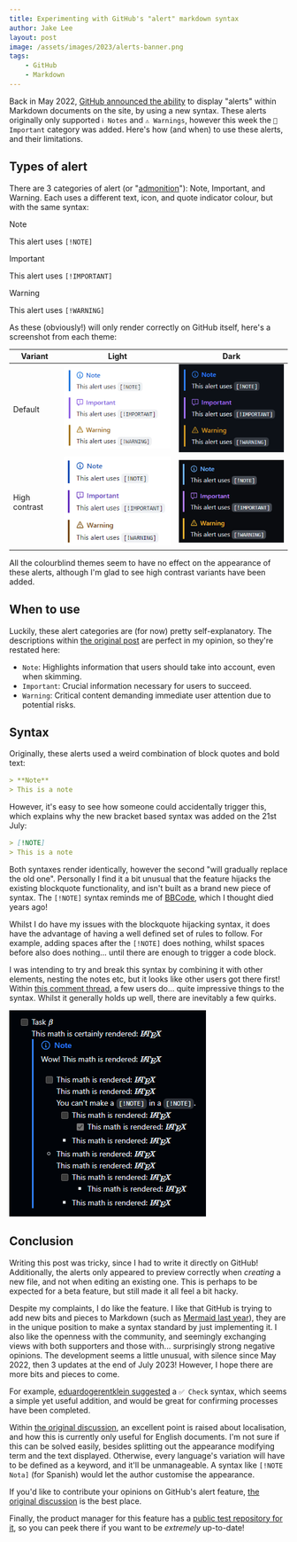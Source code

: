 ```yaml
---
title: Experimenting with GitHub's "alert" markdown syntax
author: Jake Lee
layout: post
image: /assets/images/2023/alerts-banner.png
tags:
    - GitHub
    - Markdown
---
```


Back in May 2022, [GitHub announced the ability](https://github.com/orgs/community/discussions/16925) to display "alerts" within Markdown documents on the site, by using a new syntax. These alerts originally only supported `ℹ️ Notes` and `⚠️ Warnings`, however this week the `💬 Important` category was added. Here's how (and when) to use these alerts, and their limitations.

## Types of alert

There are 3 categories of alert (or "[admonition](https://github.com/dipree/github-markdown#admonition-beta)"): Note, Important, and Warning. Each uses a different text, icon, and quote indicator colour, but with the same syntax:

> [!NOTE]
> This alert uses `[!NOTE]` 

> [!IMPORTANT]
> This alert uses `[!IMPORTANT]`

> [!WARNING]
> This alert uses `[!WARNING]`

As these (obviously!) will only render correctly on GitHub itself, here's a screenshot from each theme:

| Variant | Light | Dark |
| --- | --- | --- |
| Default | [![](/assets/images/2023/alerts-lightdefault.png)](/assets/images/2023/alerts-lightdefault.png) | [![](/assets/images/2023/alerts-darkdefault.png)](/assets/images/2023/alerts-darkdefault.png) |
| High contrast | [![](/assets/images/2023/alerts-lightcontrast.png)](/assets/images/2023/alerts-lightcontrast.png) | [![](/assets/images/2023/alerts-darkcontrast.png)](/assets/images/2023/alerts-darkcontrast.png) | 

All the colourblind themes seem to have no effect on the appearance of these alerts, although I'm glad to see high contrast variants have been added.

## When to use

Luckily, these alert categories are (for now) pretty self-explanatory. The descriptions within [the original post](https://github.com/orgs/community/discussions/16925) are perfect in my opinion, so they're restated here:
* `Note`: Highlights information that users should take into account, even when skimming.
* `Important`: Crucial information necessary for users to succeed.
* `Warning`: Critical content demanding immediate user attention due to potential risks.

## Syntax

Originally, these alerts used a weird combination of block quotes and bold text:

```markdown
> **Note**
> This is a note
```

However, it's easy to see how someone could accidentally trigger this, which explains why the new bracket based syntax was added on the 21st July:

```markdown
> [!NOTE]
> This is a note
```

Both syntaxes render identically, however the second "will gradually replace the old one". Personally I find it a bit unusual that the feature hijacks the existing blockquote functionality, and isn't built as a brand new piece of syntax. The `[!NOTE]` syntax reminds me of [BBCode](https://en.wikipedia.org/wiki/BBCode), which I thought died years ago!

Whilst I do have my issues with the blockquote hijacking syntax, it does have the advantage of having a well defined set of rules to follow. For example, adding spaces after the `[!NOTE]` does nothing, whilst spaces before also does nothing... until there are enough to trigger a code block.

I was intending to try and break this syntax by combining it with other elements, nesting the notes etc, but it looks like other users got there first! Within [this comment thread](https://github.com/orgs/community/discussions/16925#discussioncomment-6509347), a few users do... quite impressive things to the syntax. Whilst it generally holds up well, there are inevitably a few quirks.

[![](/assets/images/2023/alerts-experiments.png)](/assets/images/2023/alerts-experiments.png)

## Conclusion

Writing this post was tricky, since I had to write it directly on GitHub! Additionally, the alerts only appeared to preview correctly when *creating* a new file, and not when editing an existing one. This is perhaps to be expected for a beta feature, but still made it all feel a bit hacky.

Despite my complaints, I do like the feature. I like that GitHub is trying to add new bits and pieces to Markdown (such as [Mermaid last year](/using-mermaid-for-diagrams-on-github/)), they are in the unique position to make a syntax standard by just implementing it. I also like the openness with the community, and seemingly exchanging views with both supporters and those with... surprisingly strong negative opinions. The development seems a little unusual, with silence since May 2022, then 3 updates at the end of July 2023! However, I hope there are more bits and pieces to come.

For example, [eduardogerentklein suggested](https://github.com/orgs/community/discussions/16925#discussioncomment-2791747) a `✅ Check` syntax, which seems a simple yet useful addition, and would be great for confirming processes have been completed.

Within [the original discussion](https://github.com/orgs/community/discussions/16925), an excellent point is raised about localisation, and how this is currently only useful for English documents. I'm not sure if this can be solved easily, besides splitting out the appearance modifying term and the text displayed. Otherwise, every language's variation will have to be defined as a keyword, and it'll be unmanageable. A syntax like `[!NOTE Nota]` (for Spanish) would let the author customise the appearance.

If you'd like to contribute your opinions on GitHub's alert feature, [the original discussion](https://github.com/orgs/community/discussions/16925) is the best place.

Finally, the product manager for this feature has a [public test repository for it](https://github.com/dipree/markdown-highlight-test), so you can peek there if you want to be *extremely* up-to-date!